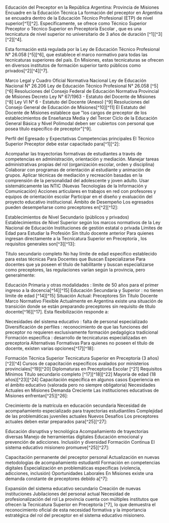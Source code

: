 

Educación del Preceptor en la República Argentina: Provincia de Misiones
Encuadre en la Educación Técnica
La formación del preceptor en Argentina se encuadra dentro de la Educación Técnico Profesional (ETP) de nivel superior[^1][^2]. Específicamente, se ofrece como Técnico Superior Preceptor o Técnico Superior en Preceptoría Escolar , que es una tecnicatura de nivel superior no universitario de 3 años de duración [^1][^3][^2][^4].

Esta formación está regulada por la Ley de Educación Técnico Profesional N° 26.058 [^5][^6], que establece el marco normativo para todas las tecnicaturas superiores del país. En Misiones, estas tecnicaturas se ofrecen en diversos institutos de formación superior tanto públicos como privados[^2][^4][^7].

Marco Legal y Cuadro Oficial
Normativa Nacional
Ley de Educación Nacional N° 26.206
Ley de Educación Técnico Profesional N° 26.058 [^5][^6]
Resoluciones del Consejo Federal de Educación
Normativa Provincial de Misiones
Decreto Ley N° 67/1963 - Estatuto del Docente de Misiones [^8]
Ley VI N° 6 - Estatuto del Docente (Anexo) [^9]
Resoluciones del Consejo General de Educación de Misiones[^10][^11]
El Estatuto del Docente de Misiones establece que "los cargos de preceptor de los establecimientos de Enseñanza Media y del Tercer Ciclo de la Educación General Básica y Nivel Polimodal deben ser cubiertos con personal que posea título específico de preceptor"[^9].

Perfil del Egresado y Expectativas
Competencias principales
El Técnico Superior Preceptor debe estar capacitado para[^1][^2]:

Acompañar las trayectorias formativas de estudiantes a través de competencias en administración, orientación y mediación.
Manejar tareas administrativas propias del rol (organización escolar, orden y disciplina)
Colaborar con programas de orientación al estudiante y animación de grupos.
Aplicar técnicas de mediación y recreación basadas en la comprensión de la personalidad del adolescente y joven adulto.
Usar sistemáticamente las NTIC (Nuevas Tecnologías de la Información y Comunicación)
Acciones articulares en trabajos en red con profesores y equipos de orientación escolar
Participar en el diseño y evaluación del proyecto educativo institucional.
Ámbito de Desempeño
Los egresados pueden desempeñarse como preceptores en[^2][^12]:

Establecimientos de Nivel Secundario (públicos y privados)
Establecimientos de Nivel Superior según los marcos normativos de la Ley Nacional de Educación
Instituciones de gestión estatal o privada
Límites de Edad para Estudiar la Profesión
Sin título docente anterior
Para quienes ingresan directamente a la Tecnicatura Superior en Preceptoría , los requisitos generales son[^3][^13]:

Título secundario completo
No hay límite de edad específico establecido para estas técnicas
Para Docentes que Buscan Especializarse
Para docentes que ya poseen el título de habilitante y buscan especializarse como preceptores, las regulaciones varían según la provincia, pero generalmente:

Educación Primaria y otras modalidades : límite de 50 años para el primer ingreso a la docencia[^14][^15]
Educación Secundaria y Superior : no tienen límite de edad [^14][^15]
Situación Actual: Preceptores Sin Título Docente
Marco Normativo Flexible
Actualmente en Argentina existe una situación de transición donde se están preparando preceptores sin requisito de título docente[^16][^17]. Esta flexibilización responde a:

Necesidades del sistema educativo : falta de personal especializado
Diversificación de perfiles : reconocimiento de que las funciones del preceptor no requieren exclusivamente formación pedagógica tradicional
Formación específica : desarrollo de tecnicaturas especializadas en preceptoría
Alternativas Formativas
Para quienes no poseen el título de docente, existen varias opciones[^17][^18]:

Formación Técnica Superior
Tecnicatura Superior en Preceptoría (3 años)[^2][^4]
Cursos de capacitación específicos avalados por ministerios provinciales[^19][^20]
Diplomaturas en Preceptoría Escolar [^21]
Requisitos Mínimos
Título secundario completo [^17][^18][^22]
Mayoría de edad (18 años)[^23][^24]
Capacitación específica en algunos casos
Experiencia en el ámbito educativo (valorada pero no siempre obligatoria)
Necesidades Actuales en Misiones
Demanda Creciente
Las instituciones educativas de Misiones enfrentan[^25][^26]:

Crecimiento de la matrícula en educación secundaria
Necesidad de acompañamiento especializado para trayectorias estudiantiles
Complejidad de las problemáticas juveniles actuales
Nuevos Desafíos
Los preceptores actuales deben estar preparados para[^25][^27]:

Educación disruptiva y tecnológica
Acompañamiento de trayectorias diversas
Manejo de herramientas digitales
Educación emocional y prevención de adicciones.
Inclusión y diversidad
Formación Continua
El sistema educativo misionero promueve[^25][^27]:

Capacitación permanente del preceptor personal
Actualización en nuevas metodologías de acompañamiento estudiantil
Formación en competencias digitales
Especialización en problemáticas específicas (violencia, adicciones, inclusión)
Oportunidades Laborales
En Misiones existe una demanda constante de preceptores debido a[^7]:

Expansión del sistema educativo secundario
Creación de nuevas instituciones
Jubilaciones del personal actual
Necesidad de profesionalización del rol
La provincia cuenta con múltiples institutos que ofrecen la Tecnicatura Superior en Preceptoría [^7], lo que demuestra el reconocimiento oficial de esta necesidad formativa y la importancia estratégica del rol del preceptor en el sistema educativo misionero.



